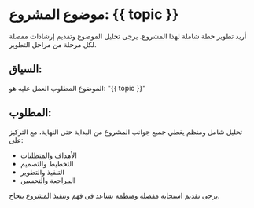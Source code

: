 # موضوع المشروع: {{ topic }}

أريد تطوير خطة شاملة لهذا المشروع. يرجى تحليل الموضوع وتقديم إرشادات مفصلة لكل مرحلة من مراحل التطوير.

## السياق:
الموضوع المطلوب العمل عليه هو: "{{ topic }}"

## المطلوب:
تحليل شامل ومنظم يغطي جميع جوانب المشروع من البداية حتى النهاية، مع التركيز على:
- الأهداف والمتطلبات
- التخطيط والتصميم
- التنفيذ والتطوير
- المراجعة والتحسين

يرجى تقديم استجابة مفصلة ومنظمة تساعد في فهم وتنفيذ المشروع بنجاح.